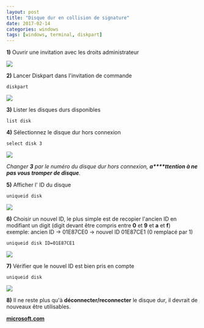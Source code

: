```yaml
---
layout: post
title: "Disque dur en collision de signature"
date: 2017-02-14
categories: windows
tags: [windows, terminal, diskpart]
---
```

**1)** Ouvrir une invitation avec les droits administrateur

![](https://2.bp.blogspot.com/-anMG8Y79dA4/VmIW4TsJtcI/AAAAAAAAEXA/I6uWq2nx1cg/s1600/oem_1.png)

  

**2)** Lancer Diskpart dans l'invitation de commande
```
diskpart
```
![](https://4.bp.blogspot.com/-f0_QKTqBDmI/VmIW4RCWmmI/AAAAAAAAEXI/bRbD9UHJj0M/s1600/oem_2.png)

  

**3)** Lister les disques durs disponibles
```
list disk
```
  
**4)** Sélectionnez le disque dur hors connexion
```
select disk 3
```
![](https://3.bp.blogspot.com/-kxgTy4ERjqA/WKL7FM8PT5I/AAAAAAAAAF8/JMUSo98EQzIcfaWb9C0GgNcofHwc1zShwCEw/s1600/selectdisk3.png)

  
_Changer **3** par le numéro du disque dur hors connexion, **a****ttention à ne pas vous tromper de disque**._

  

**5)** Afficher l' ID du disque
```
uniqueid disk
```
![](https://2.bp.blogspot.com/-eyaCnqDAoXw/WKL7FW6HXMI/AAAAAAAAAGE/eUY5GQ5gfcclCUR0571Oa_qfC4ctOGETwCEw/s1600/uniqueid_disk.png)

  

**6)** Choisir un nouvel ID, le plus simple est de recopier l'ancien ID en modifiant un digit (digit devant être compris entre **0** et **9** et **a** et **f**)  
exemple: ancien ID -> 01E87CE0 -> nouvel ID 01E87CE1 (0 remplacé par 1)
```
uniqueid disk ID=01E87CE1 
```
![](https://3.bp.blogspot.com/-sYOlRzfa-Uo/WKL7FZqKPhI/AAAAAAAAAGY/URTonJSPEMAw-lBn9Wa-0Dh3UzZY9SxtQCPcBGAYYCw/s1600/uniqueid_disk_id.png)

  

**7)** Vérifier que le nouvel ID est bien pris en compte
```
uniqueid disk
```
![](https://4.bp.blogspot.com/-KVJ2SyqttvY/WKL7Ff-5gcI/AAAAAAAAAGY/YyPhNCBwG2IOWxIL1qpE1QO2pnwybka_wCPcBGAYYCw/s1600/uniqueid_disk_result.png)

  
**8)** Il ne reste plus qu'à **déconnecter/reconnecter** le disque dur, il devrait de nouveaux être utilisables.

**[microsoft.com](https://docs.microsoft.com/en-us/previous-versions/windows/it-pro/windows-server-2012-R2-and-2012/cc730793(v=ws.11))**